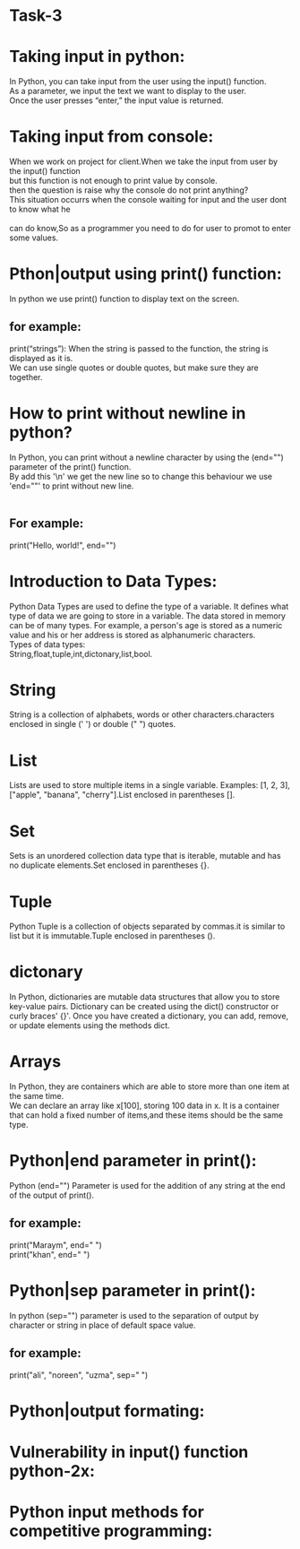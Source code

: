 # Task-3<br>
# Taking input in python:<br>
In Python, you can take input from the user using the input() function.<br>
As a parameter, we input the text we want to display to the user.<br>
Once the user presses “enter,” the input value is returned.<br>
# Taking input from console:<br>
When we work on project for client.When we take the input from user by the input() function<br> but this function is not enough to print value by console.<br>
then the question is raise why the console do not print anything?<br>
This situation occurrs when the console waiting for input and the user dont to know what he<br> <br>can do know,So as a programmer you need to do for user to promot to enter some values.<br>
# Pthon|output using print() function:<br>
In python we use print() function to display text on the screen.<br>
## for example:<br>
print(“strings”): When the string is passed to the function, the string is displayed as it is.<br>We can use single quotes or double quotes, but make sure they are together.<br>
# How to print without newline in python?<br>
In Python, you can print without a newline character by using the (end="") parameter of the print() function.<br>
By add this '\n' we get the new line so to change this behaviour we use 'end=""' to print without new line.<br>
<br>
## For example:<br>
print("Hello, world!", end="")<br>
# Introduction to Data Types:<br>
Python Data Types are used to define the type of a variable. It defines what type of data we are going to store in a variable. The data stored in memory can be of many types. For example, a person's age is stored as a numeric value and his or her address is stored as alphanumeric characters.<br>
Types of data types:<br>
String,float,tuple,int,dictonary,list,bool.<br>
# String<br>
String is a collection of alphabets, words or other characters.characters enclosed in single (' ') or double (" ") quotes.<br>
# List<br>
Lists are used to store multiple items in a single variable. Examples: [1, 2, 3], ["apple", "banana", "cherry"].List enclosed in parentheses [].<br>
# Set<br>
Sets is an unordered collection data type that is iterable, mutable and has no duplicate elements.Set enclosed in parentheses {}.<br>
# Tuple<br>
Python Tuple is a collection of objects separated by commas.it is similar to list but it is immutable.Tuple enclosed in parentheses ().<br>
# dictonary<br>
In Python, dictionaries are mutable data structures that allow you to store key-value pairs. Dictionary can be created using the dict() constructor or curly braces' {}'. Once you have created a dictionary, you can add, remove, or update elements using the methods dict.<br>

# Arrays<br>
In Python, they are containers which are able to store more than one item at the same time.<br>
We can declare an array like x[100], storing 100 data in x. It is a container that can hold a fixed number of items,and these items should be the same type.<br>
# Python|end parameter in print():<br>
Python (end="") Parameter is used for the addition of any string at the end of the output of print().<br>
## for example:
print("Maraym", end=" ")<br>
print("khan", end=" ")<br>

# Python|sep parameter in print():<br>
In python (sep="") parameter is used to the separation of output by character or string in place of default space value.<br>
## for example:<br>
print("ali", "noreen", "uzma", sep=" ")<br>

# Python|output formating:<br>
# Vulnerability in input() function python-2x:<br>
# Python input methods for competitive programming:<br>

